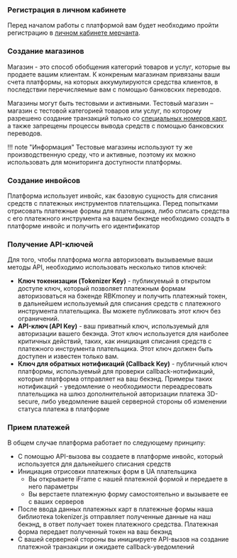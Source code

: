 ### Регистрация в личном кабинете
Перед началом работы с платформой вам будет необходимо пройти регистрацию в [личном кабинете мерчанта](https://dashboard.rbk.money/). 

### Создание магазинов
Магазин - это способ обобщения категорий товаров и услуг, которые вы продаете вашим клиентам. К конкреным магазинам привязаны ваши счета платформы, на которых аккумулируются средства клиентов, в последствии перечисляемые вам с помощью банковских переводов.

Магазины могут быть тестовыми и активными. Тестовый магазин – магазин с тестовой категорией товаров или услуг, по которому разрешено создание транзакций только со [специальных номеров карт](/integrations/testcards/), а также запрещены процессы вывода средств с помощью банковских переводов.

!!! note "Информация"
    Тестовые магазины используют ту же производственную среду, что и активные, поэтому их можно использовать для мониторинга доступности платформы.


### Создание инвойсов

Платформа использует инвойс, как базовую сущность для списания средств с платежных инструментов плательщика. Перед попытками отрисовать платежные формы для плательщика, либо списать средства с его платежного инструмента на вашем бекэнде необходимо созадть в платформе инвойс и получить его идентификатор

### Получение API-ключей
Для того, чтобы платформа могла авторизовать вызываемые ваши методы API, необходимо использовать несколько типов ключей:

- **Ключ токенизации (Tokenizer Key)** - публикуемый в открытом доступе ключ, который позволяет платежным формам авторизоваться на бэкенде RBKmoney и получить платежный токен, в дальнейшем используемый для списания средств с платежного инструмента плательщика. Вы можете публиковать этот ключ без ограничений.
- **API-ключ (API Key)** - ваш приватный ключ, используемый для авторизации вашего бекэнда. Этот ключ используется для наиболее критичных действий, таких, как инициация списания средств с платежного инструмента плательщика. Этот ключ должен быть доступен и известен только вам.
- **Ключ для обратных нотификаций (Callback Key)** - публичный ключ платформы, используемый для проверки callback-нотификаций, которые платформа отправляет на ваш бекэнд. Примеры таких нотификаций - уведомление о необходимости переадресовать плательщика на шлюз дополнительной авторизации платежа 3D-secure, либо уведомление вашей серверной стороны об изменении статуса платежа в платформе

### Прием платежей

В общем случае платформа работает по следующему принципу:

- С помощью API-вызова вы создаете в платформе инвойс, который используется для дальнейшего списания средств
- Инициация отрисовки платежных форм в UA плательщика
    - Вы открываете iFrame  с нашей платежной формой и передаете в него параметры
    - Вы верстаете платежную форму самостоятельно и вызываете ее с ваших серверов
- После ввода данных платежных карт в платежные формы наша библиотека tokenizer.js отправляет полученные данные на наш бекэнд, в ответ получает токен платежного средства. Платежная форма передает полученный токен на ваш бекэнд
- С вашей серверной стороны вы инициируете API-вызов на создание платежной транзакции и ожидаете callback-уведомлений